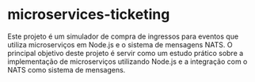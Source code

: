 # microservices-ticketing
Este projeto é um simulador de compra de ingressos para eventos que utiliza microserviços em Node.js e o sistema de mensagens NATS. O principal objetivo deste projeto é servir como um estudo prático sobre a implementação de microserviços utilizando Node.js e a integração com o NATS como sistema de mensagens.
